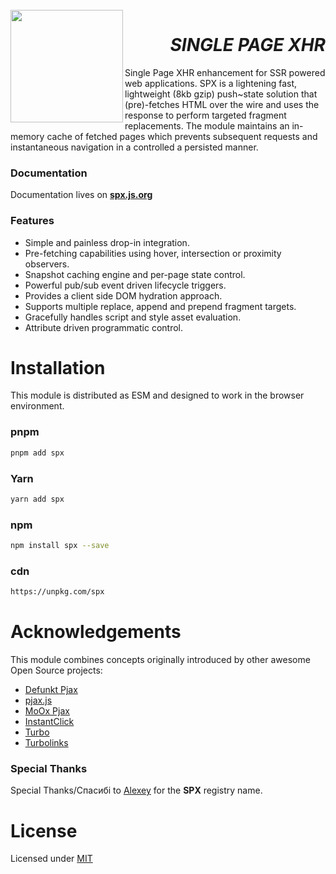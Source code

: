 <br>
<img align="left" src="https://raw.githubusercontent.com/panoply/spx/13d4440296f86ca276c7de7b710dcd714f69b94f/docs/site/assets/svg/logo.svg" width="180px">
<h1 align="right">
  <i>SINGLE PAGE XHR</i>
</h1>

Single Page XHR enhancement for SSR powered web applications. SPX is a lightening fast, lightweight (8kb gzip) push~state solution that (pre)-fetches HTML over the wire and uses the response to perform targeted fragment replacements. The module maintains an in-memory cache of fetched pages which prevents subsequent requests and instantaneous navigation in a controlled a persisted manner.

### Documentation

Documentation lives on **[spx.js.org](https://spx.js.org)**

### Features

- Simple and painless drop-in integration.
- Pre-fetching capabilities using hover, intersection or proximity observers.
- Snapshot caching engine and per-page state control.
- Powerful pub/sub event driven lifecycle triggers.
- Provides a client side DOM hydration approach.
- Supports multiple replace, append and prepend fragment targets.
- Gracefully handles script and style asset evaluation.
- Attribute driven programmatic control.

# Installation

This module is distributed as ESM and designed to work in the browser environment.

### pnpm

```bash
pnpm add spx
```

### Yarn

```bash
yarn add spx
```

### npm

```bash
npm install spx --save
```

### cdn

```bash
https://unpkg.com/spx
```

# Acknowledgements

This module combines concepts originally introduced by other awesome Open Source projects:

- [Defunkt Pjax](https://github.com/defunkt/jquery-pjax)
- [pjax.js](https://github.com/brcontainer/pjax.js)
- [MoOx Pjax](https://github.com/MoOx/pjax)
- [InstantClick](https://github.com/dieulot/instantclick)
- [Turbo](https://github.com/hotwired/turbo)
- [Turbolinks](https://github.com/turbolinks/turbolinks)

### Special Thanks

Special Thanks/Спасибі to [Alexey](https://github.com/gigi) for the **SPX** registry name.

# License

Licensed under [MIT](#LICENSE)
